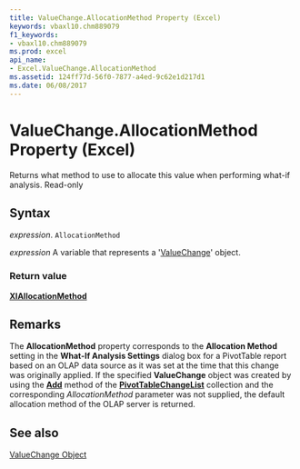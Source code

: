 ```yaml
---
title: ValueChange.AllocationMethod Property (Excel)
keywords: vbaxl10.chm889079
f1_keywords:
- vbaxl10.chm889079
ms.prod: excel
api_name:
- Excel.ValueChange.AllocationMethod
ms.assetid: 124ff77d-56f0-7877-a4ed-9c62e1d217d1
ms.date: 06/08/2017
---
```



# ValueChange.AllocationMethod Property (Excel)

Returns what method to use to allocate this value when performing what-if analysis. Read-only


## Syntax

 _expression_. `AllocationMethod`

 _expression_ A variable that represents a '[ValueChange](Excel.ValueChange.md)' object.


### Return value

 **[XlAllocationMethod](Excel.XlAllocationMethod.md)**


## Remarks

The  **AllocationMethod** property corresponds to the **Allocation Method** setting in the **What-If Analysis Settings** dialog box for a PivotTable report based on an OLAP data source as it was set at the time that this change was originally applied. If the specified **ValueChange** object was created by using the **[Add](Excel.PivotTableChangeList.Add.md)** method of the **[PivotTableChangeList](Excel.PivotTableChangeList.md)** collection and the corresponding _AllocationMethod_ parameter was not supplied, the default allocation method of the OLAP server is returned.


## See also


[ValueChange Object](Excel.ValueChange.md)

